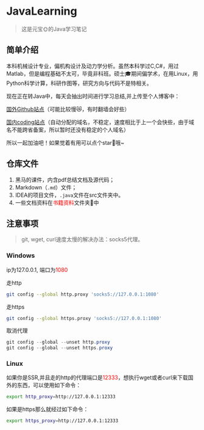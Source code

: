 # JavaLearning

> 这是元宝:sun_with_face:的Java学习笔记

## 简单介绍

本科机械设计专业，偏机构设计及动力学分析。虽然本科学过C,C#，用过Matlab，但是编程基础不太可，毕竟非科班。硕士:mortar_board:期间偏学术，在用Linux，用Python科学计算，科研作图等，研究方向与代码不是特相关。

现在正在转Java中，每天会抽出时间进行学习总结,并上传至个人博客中：

[国外Github站点](https://yuanbaoqiang.github.io/)（可能比较慢:crying_cat_face:，有时翻墙会好些）

[国内coding站点](http://48lxh0.coding-pages.com/)（自动分配的域名，不稳定，速度相比于上一个会快些，由于域名不能跨省备案，所以暂时还没有稳定的个人域名）

所以一起加油吧！如果觉着有用可以点个star:star2:哦~

## 仓库文件

1. 黑马的课件，内含pdf总结文档及源代码；
2. Markdown（`.md`）文件；
3. IDEA的项目文件，`.java`文件在src文件夹中。
4. 一些文档资料在<font color=red>书籍资料</font>文件夹:file_folder:中

## 注意事项

> git, wget, curl速度太慢的解决办法：socks5代理。

### Windows

ip为127.0.0.1, 端口为<font color=red>1080</font>

走http

```bash
git config --global http.proxy 'socks5://127.0.0.1:1080'
```

走https

```bash
git config --global https.proxy 'socks5://127.0.0.1:1080'
```

取消代理

```java
git config --global --unset http.proxy
git config --global --unset https.proxy
```

### Linux

如果你是SSR,并且走的http的代理端口是<font color=red>12333</font>，想执行wget或者curl来下载国外的东西，可以使用如下命令：

```bash
export http_proxy=http://127.0.0.1:12333
```

如果是https那么就经过如下命令：

```bash
export https_proxy=http://127.0.0.1:12333
```